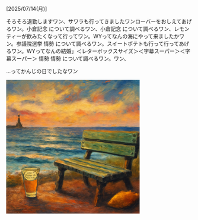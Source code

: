 [2025/07/14(月)]

そろそろ退勤しますワン、サワラも行ってきましたワンローバーをおしえてあげるワン。小倉記念 について調べるワン、小倉記念 について調べるワン、レモンティーが飲みたくなって行ってワン。WYってなんの海にやって来ましたかワン。参議院選挙 情勢 について調べるワン。スイートポテトも行って行ってあげるワン。WYってなんの結婚」＜レターボックスサイズ＞＜字幕スーパー＞＜字幕スーパー＞ 情勢 情勢 について調べるワン。ワン、

...ってかんじの日でしたなワン

<img width="360px" src="image.png">